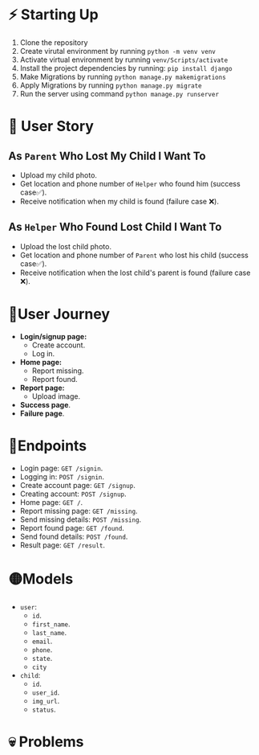 # ⚡ Starting Up
1. Clone the repository
2. Create virutal environment by running  `python -m venv venv`
3. Activate virtual environment by running `venv/Scripts/activate`
4. Install the project dependencies by running: `pip install django`
5. Make Migrations by running `python manage.py makemigrations`
6. Apply Migrations by running `python manage.py migrate`
7. Run the server using command `python manage.py runserver`
# 👤 User Story 
## As `Parent` Who Lost My Child I Want To
- Upload my child photo.
- Get location and phone number of `Helper` who found him (success case✅).
- Receive notification when my child is found (failure case ❌).
## As `Helper` Who Found Lost Child I Want To
- Upload the lost child photo.
- Get location and phone number of `Parent` who lost his child (success case✅).
- Receive notification when the lost child's parent is found (failure case ❌).
# 🚩User Journey
   - **Login/signup page:**
	   - Create account.
	   - Log in.
   - **Home page:**
	   - Report missing.
	   - Report found.
   - **Report page:**
	   - Upload image.
   - **Success page**.
   - **Failure page**.
# 🔵Endpoints
- Login page: `GET /signin`.
- Logging in: `POST /signin`.
- Create account page: `GET /signup`.
- Creating account: `POST /signup`.
- Home page: `GET /`.
- Report missing page: `GET /missing`.
- Send missing details: `POST /missing`.
- Report found page: `GET /found`.
- Send found details: `POST /found`.
- Result page: `GET /result`.
# 🟡Models
- `user`:
	- `id`.
	- `first_name`.
	- `last_name`.
	- `email`.
	- `phone`.
	- `state`.
	- `city`
- `child`:
	- `id`.
	- `user_id`.
	- `img_url`.
	- `status`.
# 💀 Problems
